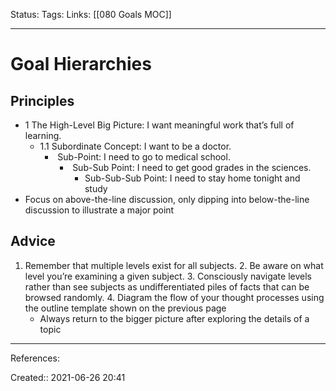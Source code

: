Status:
Tags: 
Links: [[080 Goals MOC]]
___
# Goal Hierarchies
## Principles
- 1 The High-Level Big Picture: I want meaningful work that’s full of learning.
	- 1.1 Subordinate Concept: I want to be a doctor.
		-  Sub-Point: I need to go to medical school.
			-  Sub-Sub Point: I need to get good grades in the sciences.
				- Sub-Sub-Sub Point: I need to stay home tonight and study
- Focus on above-the-line discussion, only dipping into below-the-line discussion to illustrate a major point
## Advice
1. Remember that multiple levels exist for all subjects.
2. Be aware on what level you’re examining a given subject.
3. Consciously navigate levels rather than see subjects as undifferentiated piles of facts that can be browsed randomly.
4. Diagram the flow of your thought processes using the outline template shown on the previous page
	- Always return to the bigger picture after exploring the details of a topic
___
References:

Created:: 2021-06-26 20:41